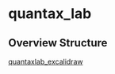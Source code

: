 # quantax_lab
## Overview Structure
[quantaxlab_excalidraw](https://excalidraw.com/#json=https://raw.githubusercontent.com/NewbiePro/quantax_lab/main/quantaxLab.excalidraw)
